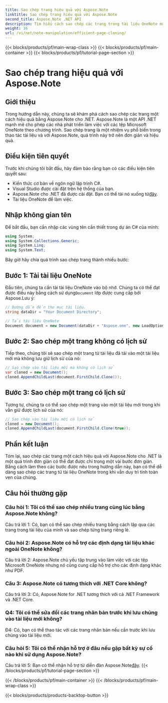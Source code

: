 ```yaml
---
title: Sao chép trang hiệu quả với Aspose.Note
linktitle: Sao chép trang hiệu quả với Aspose.Note
second_title: Aspose.Note .NET API
description: Tìm hiểu cách sao chép các trang trong tài liệu OneNote một cách hiệu quả bằng Aspose.Note for .NET. Hãy làm theo hướng dẫn từng bước của chúng tôi để dễ dàng thực hiện.
weight: 16
url: /vi/net/note-manipulation/efficient-page-cloning/
---
```


{{< blocks/products/pf/main-wrap-class >}}
{{< blocks/products/pf/main-container >}}
{{< blocks/products/pf/tutorial-page-section >}}

# Sao chép trang hiệu quả với Aspose.Note

## Giới thiệu

Trong hướng dẫn này, chúng ta sẽ khám phá cách sao chép các trang một cách hiệu quả bằng Aspose.Note cho .NET. Aspose.Note là một API .NET mạnh mẽ cho phép các nhà phát triển làm việc với các tệp Microsoft OneNote theo chương trình. Sao chép trang là một nhiệm vụ phổ biến trong thao tác tài liệu và với Aspose.Note, quá trình này trở nên đơn giản và hiệu quả.

## Điều kiện tiên quyết

Trước khi chúng tôi bắt đầu, hãy đảm bảo rằng bạn có các điều kiện tiên quyết sau:

- Kiến thức cơ bản về ngôn ngữ lập trình C#.
- Visual Studio được cài đặt trên hệ thống của bạn.
-  Aspose.Note cho .NET đã được cài đặt. Bạn có thể tải nó xuống từ[đây](https://releases.aspose.com/note/net/).
- Tài liệu OneNote để làm việc.

## Nhập không gian tên

Để bắt đầu, bạn cần nhập các vùng tên cần thiết trong dự án C# của mình:

```csharp
using System;
using System.Collections.Generic;
using System.Linq;
using System.Text;
```

Bây giờ hãy chia quá trình sao chép trang thành nhiều bước:

## Bước 1: Tải tài liệu OneNote

 Đầu tiên, chúng ta cần tải tài liệu OneNote vào bộ nhớ. Chúng ta có thể đạt được điều này bằng cách sử dụng`Document` lớp được cung cấp bởi Aspose.Lưu ý:

```csharp
// Đường dẫn đến thư mục tài liệu.
string dataDir = "Your Document Directory";

// Tải tài liệu OneNote
Document document = new Document(dataDir + "Aspose.one", new LoadOptions { LoadHistory = true });
```

## Bước 2: Sao chép một trang không có lịch sử

Tiếp theo, chúng tôi sẽ sao chép một trang từ tài liệu đã tải vào một tài liệu mới mà không lưu giữ lịch sử của nó:

```csharp
// Sao chép vào tài liệu mới mà không có lịch sử
var cloned = new Document();
cloned.AppendChildLast(document.FirstChild.Clone());
```

## Bước 3: Sao chép một trang có lịch sử

Tương tự, chúng ta có thể sao chép một trang vào một tài liệu mới trong khi vẫn giữ được lịch sử của nó:

```csharp
// Sao chép vào tài liệu mới có lịch sử
cloned = new Document();
cloned.AppendChildLast(document.FirstChild.Clone(true));
```

## Phần kết luận

Tóm lại, sao chép các trang một cách hiệu quả với Aspose.Note cho .NET là một quá trình đơn giản có thể đạt được chỉ trong một vài bước đơn giản. Bằng cách làm theo các bước được nêu trong hướng dẫn này, bạn có thể dễ dàng sao chép các trang từ tài liệu OneNote trong khi vẫn duy trì tính toàn vẹn của chúng.

## Câu hỏi thường gặp

### Câu hỏi 1: Tôi có thể sao chép nhiều trang cùng lúc bằng Aspose.Note không?

Câu trả lời 1: Có, bạn có thể sao chép nhiều trang bằng cách lặp qua các trang trong tài liệu của mình và sao chép từng trang riêng lẻ.

### Câu hỏi 2: Aspose.Note có hỗ trợ các định dạng tài liệu khác ngoài OneNote không?

Câu trả lời 2: Aspose.Note chủ yếu tập trung vào làm việc với các tệp Microsoft OneNote nhưng nó cũng cung cấp hỗ trợ cho các định dạng khác như PDF.

### Câu 3: Aspose.Note có tương thích với .NET Core không?

Câu trả lời 3: Có, Aspose.Note for .NET tương thích với cả .NET Framework và .NET Core.

### Q4: Tôi có thể sửa đổi các trang nhân bản trước khi lưu chúng vào tài liệu mới không?

Đ4: Có, bạn có thể thao tác với các trang nhân bản nếu cần trước khi lưu chúng vào tài liệu mới.

### Câu hỏi 5: Tôi có thể nhận hỗ trợ ở đâu nếu gặp bất kỳ sự cố nào khi sử dụng Aspose.Note?

 Câu trả lời 5: Bạn có thể nhận hỗ trợ từ diễn đàn Aspose.Note[đây](https://forum.aspose.com/c/note/28).
{{< /blocks/products/pf/tutorial-page-section >}}

{{< /blocks/products/pf/main-container >}}
{{< /blocks/products/pf/main-wrap-class >}}

{{< blocks/products/products-backtop-button >}}
